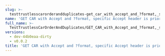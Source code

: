 ```yaml
---
slug: >-
  testtrustlesscarorderandduplicates-get_car_with_accept_and_?format,_specific_accept_header_is_prioritized
name: 'GET CAR with Accept and ?format, specific Accept header is prioritized'
full_name: >-
  TestTrustlessCarOrderAndDuplicates/GET_CAR_with_Accept_and_?format,_specific_Accept_header_is_prioritized
versions:
  - dev-44b0eaa-dirty
  - v0.0.2
title: 'GET CAR with Accept and ?format, specific Accept header is prioritized'
---
```


